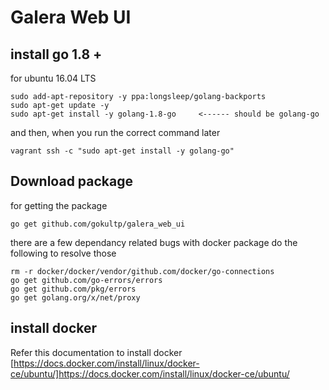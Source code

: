 # Galera Web UI

##  install go 1.8 +

for ubuntu 16.04 LTS
```
sudo add-apt-repository -y ppa:longsleep/golang-backports
sudo apt-get update -y
sudo apt-get install -y golang-1.8-go     <------ should be golang-go
```
and then, when you run the correct command later
```
vagrant ssh -c "sudo apt-get install -y golang-go"
```



## Download package
for getting the package
```
go get github.com/gokultp/galera_web_ui
```

there are a few dependancy related bugs with docker package
do the following to resolve those

```
rm -r docker/docker/vendor/github.com/docker/go-connections
go get github.com/go-errors/errors
go get github.com/pkg/errors
go get golang.org/x/net/proxy
```


## install docker 

Refer this documentation to install docker
[https://docs.docker.com/install/linux/docker-ce/ubuntu/]https://docs.docker.com/install/linux/docker-ce/ubuntu/